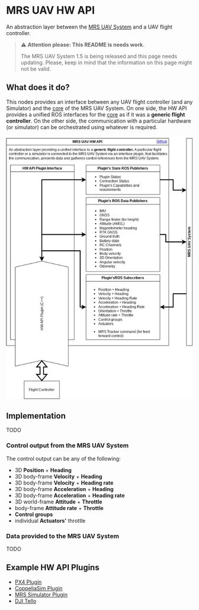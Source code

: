 # MRS UAV HW API

An abstraction layer between the [MRS UAV System](https://github.com/ctu-mrs/mrs_uav_system) and a UAV flight controller.

> :warning: **Attention please: This README is needs work.**
>
> The MRS UAV System 1.5 is being released and this page needs updating. Please, keep in mind that the information on this page might not be valid.

## What does it do?

This nodes provides an interface between any UAV flight controller (and any Simulator) and the [core](https://github.com/ctu-mrs/mrs_uav_core) of the MRS UAV System.
On one side, the HW API provides a unified ROS interfaces for the [core](https://github.com/ctu-mrs/mrs_uav_core) as if it was a **generic flight controller**.
On the other side, the communication with a particular hardware (or simulator) can be orchestrated using whatever is required.

![](./.fig/hw_api.jpg)

## Implementation

TODO

### Control output from the MRS UAV System

The control output can be any of the following:

* 3D **Position** + **Heading**
* 3D body-frame **Velocity** + **Heading**
* 3D body-frame **Velocity** + **Heading rate**
* 3D body-frame **Acceleration** + **Heading**
* 3D body-frame **Acceleration** + **Heading rate**
* 3D world-frame **Attitude** + **Throttle**
* body-frame **Attitude rate** + **Throttle**
* **Control groups**
* individual **Actuators'** throttle

### Data provided to the MRS UAV System

TODO

## Example HW API Plugins

* [PX4 Plugin](https://github.com/ctu-mrs/mrs_uav_px4_api)
* [CoppeliaSim Plugin](https://github.com/ctu-mrs/mrs_uav_coppelia_simulation)
* [MRS Simulator Plugin](https://github.com/ctu-mrs/mrs_multirotor_simulator)
* [DJI Tello](https://github.com/ctu-mrs/mrs_uav_dji_tello_api)
